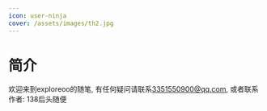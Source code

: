 ```yaml
---
icon: user-ninja
cover: /assets/images/th2.jpg
---
```


# 简介

欢迎来到exploreoo的随笔, 有任何疑问请联系[3351550900@qq.com](mailto:3351550900@qq.com), 或者联系作者: 138后头随便
